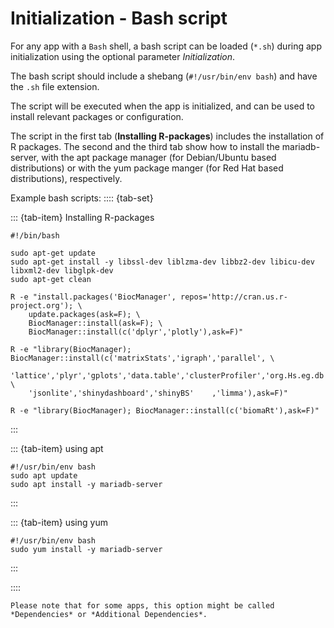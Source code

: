 # Initialization - Bash script

For any app with a `Bash` shell, a bash script can be loaded (`*.sh`) during app initialization using the optional parameter *Initialization*.

The bash script should include a shebang (`#!/usr/bin/env bash`) and have the `.sh` file extension.

The script will be executed when the app is initialized, and can be used to install relevant packages or configuration.

The script in the first tab (**Installing R-packages**) includes the installation of R packages. The second and the third tab show how to install the mariadb-server, with the apt package manager (for Debian/Ubuntu based distributions) or with the yum package manger (for Red Hat based distributions), respectively.


Example bash scripts:
:::: {tab-set}

::: {tab-item} Installing R-packages
```shell
#!/bin/bash

sudo apt-get update
sudo apt-get install -y libssl-dev liblzma-dev libbz2-dev libicu-dev libxml2-dev libglpk-dev
sudo apt-get clean

R -e "install.packages('BiocManager', repos='http://cran.us.r-project.org'); \
    update.packages(ask=F); \
    BiocManager::install(ask=F); \
    BiocManager::install(c('dplyr','plotly'),ask=F)"

R -e "library(BiocManager); BiocManager::install(c('matrixStats','igraph','parallel', \
    'lattice','plyr','gplots','data.table','clusterProfiler','org.Hs.eg.db','STRINGdb', \
    'jsonlite','shinydashboard','shinyBS'    ,'limma'),ask=F)"

R -e "library(BiocManager); BiocManager::install(c('biomaRt'),ask=F)"
```

:::

::: {tab-item} using apt

```shell
#!/usr/bin/env bash
sudo apt update
sudo apt install -y mariadb-server
```

:::

::: {tab-item} using yum

```shell
#!/usr/bin/env bash
sudo yum install -y mariadb-server
```

:::

::::

``` {Note}
Please note that for some apps, this option might be called *Dependencies* or *Additional Dependencies*.
```
